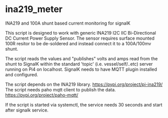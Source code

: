 # ina219_meter
INA219 and 100A shunt based current monitoring for signalK

This script is designed to work with generic INA219 I2C IIC Bi-Directional DC Current Power Supply Sensor.
The sensor requires surface mounted 100R resitor to be de-soldered and instead connect it to a 100A/100mv shunt.

The script reads the values and "publishes" volts and amps read from the shunt to SignalK within the standard 'topic' (i.e. vessel/self/..etc) server running on Pi4 on localhost.
SignalK needs to have MQTT plugin installed and configured.

The script depends on the INA219 library. https://pypi.org/project/pi-ina219/
The script needs paho mqtt client to publish the data. https://pypi.org/project/paho-mqtt/


If the script is started via systemctl, the service needs 30 seconds and start after signalk service.
